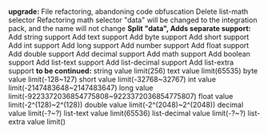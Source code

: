 **upgrade:**
  File refactoring, abandoning code obfuscation
  Delete list-math selector
  Refactoring math selector
  "data" will be changed to the integration pack, and the name will not change
  **Split "data", Adds separate support:**
    Add string support
    Add text support
    Add byte support
    Add short support
    Add int support
    Add long support
    Add number support
    Add float support
    Add double support
    Add decimal support
    Add math support
    Add boolean support
    Add list-text support
    Add list-decimal support
    Add list-extra support
**to be continued:**
  string value limit(256)
  text value limit(65535)
  byte value limit(-128~127)
  short value limit(-32768~32767)
  int value limit(-2147483648~2147483647)
  long value limit(-9223372036854775808~9223372036854775807)
  float value limit(-2^(128)~2^(128))
  double value limit(-2^(2048)~2^(2048))
  decimal value limit(-?~?)
  list-text value limit(65536)
  list-decimal value limit(-?~?)
  list-extra value limit()